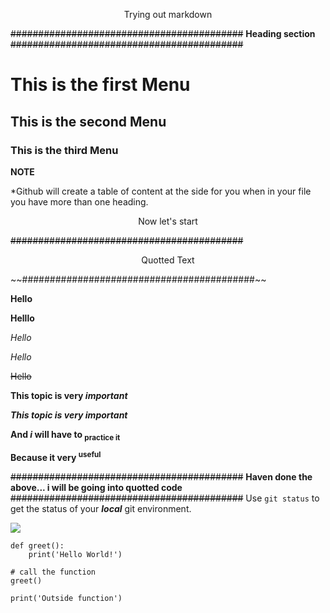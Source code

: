 <p style="text-align: center;">Trying out markdown</p>      

~~##########################################~~
**Heading section**
~~##########################################~~

# This is the first Menu
## This is the second Menu
### This is the third Menu
**NOTE**

*Github will create a table of content at the side for you when in your file you have more than one heading.
<p style="text-align: center;">Now let's start</p>

~~##########################################~~
<p style="text-align:center;">Quotted Text</p>
~~##########################################~~


**Hello** 

__Helllo__

*Hello*

_Hello_

~~Hello~~

**This topic is very _important_**

***This topic is very _important_***

**And _i_ will have to <sub>practice it</sub>**

**Because it very <sup>useful</sub>**

~~##########################################~~
**Haven done the above... i will be going into quotted code**
~~##########################################~~
Use `git status` to get the status of your ___local___ git environment.

<img src="https://www.programiz.com/sites/tutorial2program/files/working-of-function-python.png">

```
def greet():
    print('Hello World!')

# call the function
greet()

print('Outside function')
```